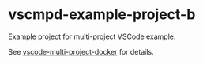 # vscmpd-example-project-b

Example project for multi-project VSCode example.

See [vscode-multi-project-docker](https://github.com/johncarney/vscode-multi-project-docker) for details.
